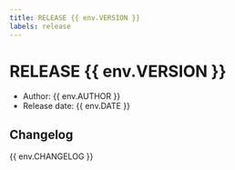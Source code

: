 ```yaml
---
title: RELEASE {{ env.VERSION }}
labels: release
---
```

# RELEASE {{ env.VERSION }}
 - Author: {{ env.AUTHOR }}
 - Release date: {{ env.DATE }}

## Changelog

{{ env.CHANGELOG }}